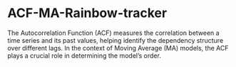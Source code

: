 # ACF-MA-Rainbow-tracker
The Autocorrelation Function (ACF) measures the correlation between a time series and its past values, helping identify the dependency structure over different lags. In the context of Moving Average (MA) models, the ACF plays a crucial role in determining the model’s order. 
